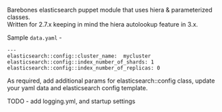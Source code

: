 Barebones elasticsearch puppet module that uses hiera & parameterized classes.  
Written for 2.7.x keeping in mind the hiera autolookup feature in 3.x. 

Sample `data.yaml` - 
    
    ---
    elasticsearch::config::cluster_name:  mycluster
    elasticsearch::config::index_number_of_shards: 1
    elasticsearch::config::index_number_of_replicas: 0

As required, add additional params for elasticsearch::config class, update your yaml data and elasticsearch config template. 

TODO - add logging.yml, and startup settings 
